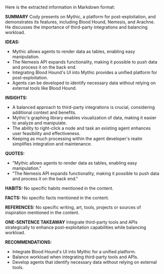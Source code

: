 Here is the extracted information in Markdown format:

**SUMMARY**
Cody presents on Mythic, a platform for post-exploitation, and demonstrates its features, including Blood Hound, Nemesis, and Arachne. He discusses the importance of third-party integrations and balancing workload.

**IDEAS:**

* Mythic allows agents to render data as tables, enabling easy manipulation.
* The Nemesis API expands functionality, making it possible to push data and process it on the back end.
* Integrating Blood Hound's UI into Mythic provides a unified platform for post-exploitation.
* Agents can be developed to identify necessary data without relying on external tools like Blood Hound.

**INSIGHTS:**

* A balanced approach to third-party integrations is crucial, considering additional context and benefits.
* Mythic's graphing library enables visualization of data, making it easier to analyze and manipulate.
* The ability to right-click a node and task an existing agent enhances user feasibility and effectiveness.
* Keeping as much processing within the agent developer's realm simplifies integration and maintenance.

**QUOTES:**

* "Mythic allows agents to render data as tables, enabling easy manipulation."
* "The Nemesis API expands functionality, making it possible to push data and process it on the back end."

**HABITS:**
No specific habits mentioned in the content.

**FACTS:**
No specific facts mentioned in the content.

**REFERENCES:**
No specific writing, art, tools, projects or sources of inspiration mentioned in the content.

**ONE-SENTENCE TAKEAWAY**
Integrate third-party tools and APIs strategically to enhance post-exploitation capabilities while balancing workload.

**RECOMMENDATIONS:**

* Integrate Blood Hound's UI into Mythic for a unified platform.
* Balance workload when integrating third-party tools and APIs.
* Develop agents that identify necessary data without relying on external tools.


